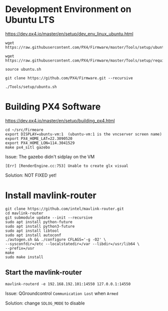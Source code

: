 # Development Environment on **Ubuntu LTS**

https://dev.px4.io/master/en/setup/dev_env_linux_ubuntu.html

    wget https://raw.githubusercontent.com/PX4/Firmware/master/Tools/setup/ubuntu.sh

    wget https://raw.githubusercontent.com/PX4/Firmware/master/Tools/setup/requirements.txt

    source ubuntu.sh

    git clone https://github.com/PX4/Firmware.git --recursive

    ./Tools/setup/ubuntu.sh

# Building PX4 Software

https://dev.px4.io/master/en/setup/building_px4.html

    cd ~/src/Firmeare
    export DISPLAY=ubuntu-vm:1  (ubuntu-vm:1 is the vncserver screen name)
    export PX4_HOME_LAT=22.3090520
    export PX4_HOME_LON=114.3041529
    make px4_sitl gazebo

Issue: The gazebo didn't sidplay on the VM

    [Err] [RenderEngine.cc:753] Unable to create glx visual

Solution: NOT FIXED yet!

# Install mavlink-router

    git clone https://github.com/intel/mavlink-router.git
    cd mavlink-router
    git submodule update --init --recursive
    sudo apt install python-future
    sudo apt install python3-future
    sudo apt install libtool
    sudo apt install autoconf
    ./autogen.sh && ./configure CFLAGS='-g -O2' \
    --sysconfdir=/etc --localstatedir=/var --libdir=/usr/lib64 \
    --prefix=/usr
    make
    sudo make install

## Start the mavlink-router

    mavlink-routerd -e 192.168.192.101:14550 127.0.0.1:14550

Issue: QGroundcontrol `Communication Lost` when `Armed`

Solution: change `SDLOG_MODE` to disable